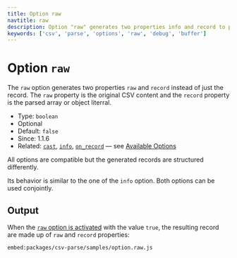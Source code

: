 ```yaml
---
title: Option raw
navtitle: raw
description: Option "raw" generates two properties info and record to provide additional context information.
keywords: ['csv', 'parse', 'options', 'raw', 'debug', 'buffer']
---
```


# Option `raw`

The `raw` option generates two properties `raw` and `record` instead of just the record. The `raw` property is the original CSV content and  the `record` property is the parsed array or object literral.

* Type: `boolean`
* Optional
* Default: `false`
* Since: 1.1.6
* Related: [`cast`](/parse/options/cast/), [`info`](/parse/options/info/), [`on_record`](/parse/options/on_record/) &mdash; see [Available Options](/parse/options/#available-options)

All options are compatible but the generated records are structured differently.

Its behavior is similar to the one of the `info` option. Both options can be used conjointly.

## Output

When the [`raw` option is activated]((https://github.com/adaltas/node-csv/blob/master/packages/csv-parse/samples/option.raw.js)) with the value `true`, the resulting record are made up of `raw` and `record` properties:

`embed:packages/csv-parse/samples/option.raw.js`
